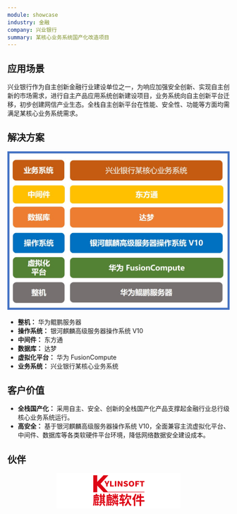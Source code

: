 ```yaml
---
module: showcase
industry: 金融
company: 兴业银行
summary: 某核心业务系统国产化改造项目
---
```


<div class="markdown">

## 应用场景

兴业银行作为自主创新金融行业建设单位之一，为响应加强安全创新、实现自主创新的市场需求，进行自主产品应用系统创新建设项目，业务系统向自主创新平台迁移，初步创建网信产业生态。全栈自主创新平台在性能、安全性、功能等方面均需满足某核心业务系统需求。

## 解决方案

<div align="center"><img src="./img2.jpg"/></div>

- **整机：** 华为鲲鹏服务器
- **操作系统：** 银河麒麟高级服务器操作系统 V10
- **中间件：** 东方通
- **数据库：** 达梦
- **虚拟化平台：** 华为 FusionCompute
- **业务系统：** 兴业银行某核心业务系统

## 客户价值

- **全栈国产化：** 采用自主、安全、创新的全栈国产化产品支撑起金融行业总行级核心业务系统运行。
- **高安全：** 基于银河麒麟高级服务器操作系统 V10，全面兼容主流虚拟化平台、中间件、数据库等各类软硬件平台环境，降低网络数据安全建设成本。

## 伙伴

<div align="center"><img src="./qiling.png"/></div>

</div>
